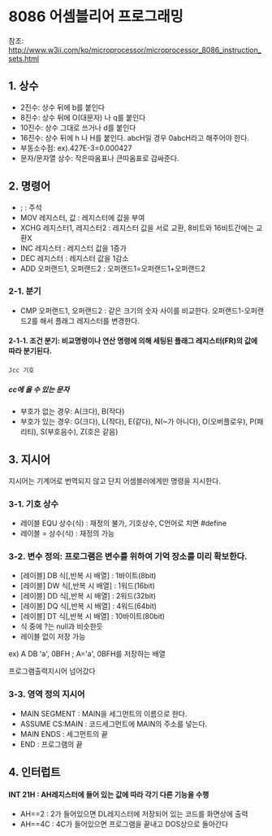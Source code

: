 # 8086 어셈블리어 프로그래밍

참조: http://www.w3ii.com/ko/microprocessor/microprocessor_8086_instruction_sets.html

## 1. 상수
* 2진수: 상수 뒤에 b를 붙인다
* 8진수: 상수 뒤에 O(대문자) 나 q를 붙인다
* 10진수: 상수 그대로 쓰거나 d를 붙인다
* 16진수: 상수 뒤에 h 나 H를 붙인다. abcH일 경우 0abcH라고 해주어야 한다.
* 부동소수점: ex).427E-3=0.000427
* 문자/문자열 상수: 작은따옴표나 큰따옴표로 감싸준다.

## 2. 명령어
* ; : 주석
* MOV 레지스터, 값 : 레지스터에 값을 부여
* XCHG 레지스터1, 레지스터2 : 레지스터 값을 서로 교환, 8비트와 16비트간에는 교환X
* INC 레지스터 : 레지스터 값을 1증가
* DEC 레지스터 : 레지스터 값을 1감소
* ADD 오퍼랜드1, 오퍼랜드2 : 오퍼랜드1=오퍼랜드1+오퍼랜드2

### 2-1. 분기
* CMP 오퍼랜드1, 오퍼랜드2 : 같은 크기의 숫자 사이를 비교한다. 오퍼랜드1-오퍼랜드2를 해서 플래그 레지스터를 변경한다.

#### 2-1-1. 조건 분기: 비교명령이나 연산 명령에 의해 세팅된 플래그 레지스터(FR)의 값에 따라 분기된다.
`Jcc 기호`

##### cc에 올 수 있는 문자
* 부호가 없는 경우: A(크다), B(작다)
* 부호가 있는 경우: G(크다), L(작다), E(같다), N(~가 아니다), O(오버플로우), P(패리티), S(부호음수), Z(호은 같음)

## 3. 지시어
지시어는 기계어로 번역되지 않고 단지 어셈블러에게만 명령을 지시한다.

### 3-1. 기호 상수
* 레이블 EQU 상수(식) : 재정의 불가, 기호상수, C언어로 치면 #define
* 레이블 = 상수(식) : 재정의 가능

### 3-2. 변수 정의: 프로그램은 변수를 위하여 기억 장소를 미리 확보한다.
* [레이블] DB 식[,반복 시 배열] : 1바이트(8bit)
* [레이블] DW 식[,반복 시 배열] : 1워드(16bit)
* [레이블] DD 식[,반복 시 배열] : 2워드(32bit)
* [레이블] DQ 식[,반복 시 배열] : 4워드(64bit)
* [레이블] DT 식[,반복 시 배열] : 10바이트(80bit)
* 식 중에 ?는 null과 비슷한듯
* 레이블 없이 저장 가능

ex) A DB 'a', 0BFH ; A='a', 0BFH를 저장하는 배열

프로그램출력지시어 넘어갔다

### 3-3. 영역 정의 지시어
* MAIN SEGMENT : MAIN을 세그먼트의 이름으로 한다.
* ASSUME CS:MAIN : 코드세그먼트에 MAIN의 주소를 넣는다.
* MAIN ENDS : 세그먼트의 끝
* END : 프로그램의 끝

## 4. 인터럽트
#### INT 21H : AH레지스터에 들어 있는 값에 따라 각기 다른 기능을 수행
- AH==2 : 2가 들어있으면 DL레지스터에 저장되어 있는 코드를 화면상에 출력
- AH==4C : 4C가 들어있으면 프로그램을 끝내고 DOS상으로 돌아간다